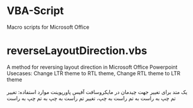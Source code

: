 # VBA-Script
Macro scripts for Microsoft Office

# reverseLayoutDirection.vbs
A method for reversing layout direction in Microsoft Office Powerpoint <br />
Usecases: Change LTR theme to RTL theme, Change RTL theme to LTR theme <br />
 <br />یک متد برای تغییر جهت چیدمان در مایکروسافت آفیس پاورپوینت
موارد استفاده: تغییر تم چپ به راست به تم راست به چپ، تغییر تم راست به چپ به تم چپ به راست
